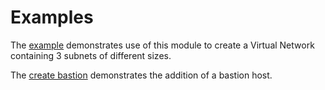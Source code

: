 # Examples
The [example](examples/main/) demonstrates use of this module to create a Virtual Network containing 3 subnets of different sizes.

The [create bastion](examples/create_bastion/) demonstrates the addition of a bastion host.
